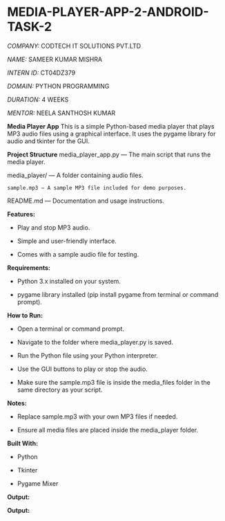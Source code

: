 # MEDIA-PLAYER-APP-2-ANDROID-TASK-2

*COMPANY:* CODTECH IT SOLUTIONS PVT.LTD

*NAME:* SAMEER KUMAR MISHRA

*INTERN ID:* CT04DZ379

*DOMAIN:* PYTHON PROGRAMMING

*DURATION:* 4 WEEKS

*MENTOR:* NEELA SANTHOSH KUMAR


**Media Player App**
This is a simple Python-based media player that plays MP3 audio files using a graphical interface. It uses the pygame library for audio and tkinter for the GUI.


**Project Structure**
media_player_app.py — The main script that runs the media player.

  media_player/ — A folder containing audio files.

    sample.mp3 — A sample MP3 file included for demo purposes.

README.md — Documentation and usage instructions.


**Features:**
- Play and stop MP3 audio.

- Simple and user-friendly interface.

- Comes with a sample audio file for testing.


**Requirements:**
- Python 3.x installed on your system.

- pygame library installed (pip install pygame from terminal or command prompt).


**How to Run:**
- Open a terminal or command prompt.

- Navigate to the folder where media_player.py is saved.

- Run the Python file using your Python interpreter.

- Use the GUI buttons to play or stop the audio.

- Make sure the sample.mp3 file is inside the media_files folder in the same directory as your script.


**Notes:**
- Replace sample.mp3 with your own MP3 files if needed.

- Ensure all media files are placed inside the media_player folder.


**Built With:**
- Python

- Tkinter

- Pygame Mixer


**Output:**



**Output:**

